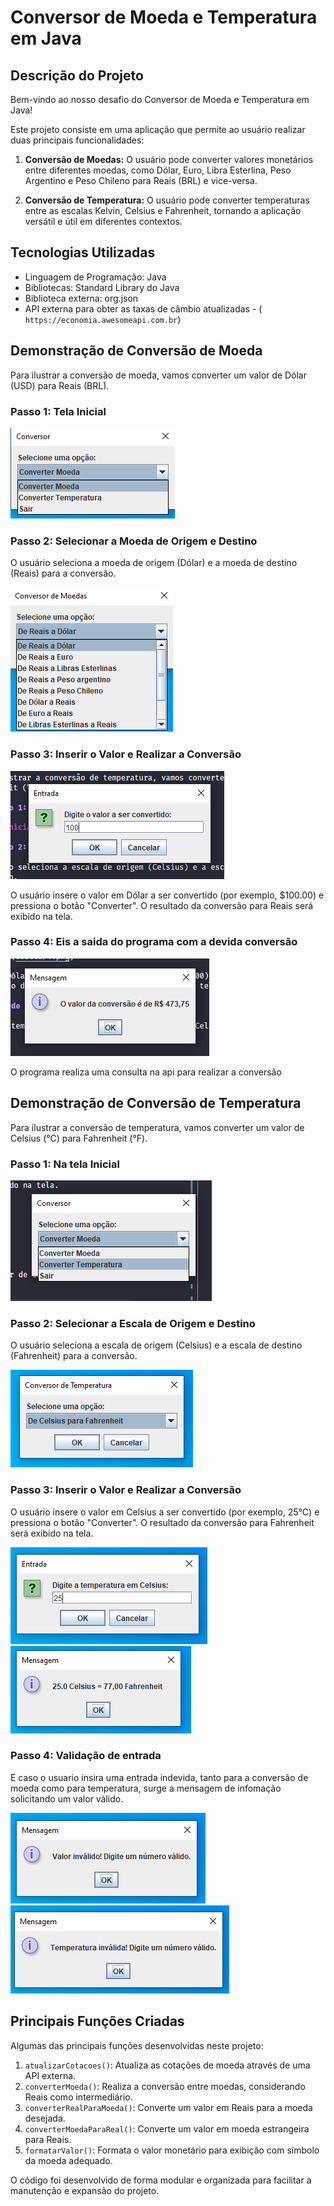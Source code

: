 # Conversor de Moeda e Temperatura em Java

## Descrição do Projeto

Bem-vindo ao nosso desafio do Conversor de Moeda e Temperatura em Java!

Este projeto consiste em uma aplicação que permite ao usuário realizar duas principais funcionalidades:

1. **Conversão de Moedas:** O usuário pode converter valores monetários entre diferentes moedas, como Dólar, Euro, Libra Esterlina, Peso Argentino e Peso Chileno para Reais (BRL) e vice-versa.

2. **Conversão de Temperatura:** O usuário pode converter temperaturas entre as escalas Kelvin, Celsius e Fahrenheit, tornando a aplicação versátil e útil em diferentes contextos.

## Tecnologias Utilizadas

- Linguagem de Programação: Java
- Bibliotecas: Standard Library do Java
- Biblioteca externa:  org.json
- API externa para obter as taxas de câmbio atualizadas - ( `https://economia.awesomeapi.com.br`)

## Demonstração de Conversão de Moeda

Para ilustrar a conversão de moeda, vamos converter um valor de Dólar (USD) para Reais (BRL).

### Passo 1: Tela Inicial

![Tela Inicial](assets/2.png)

### Passo 2: Selecionar a Moeda de Origem e Destino

O usuário seleciona a moeda de origem (Dólar) e a moeda de destino (Reais) para a conversão.

![Moeda origem destino](assets/3.png)




### Passo 3: Inserir o Valor e Realizar a Conversão

![Conversão Dólar para Reais](assets/4.png)

O usuário insere o valor em Dólar a ser convertido (por exemplo, $100.00) e pressiona o botão "Converter". O resultado da conversão para Reais será exibido na tela.

### Passo 4: Eis a saida do programa com a devida conversão

![Conversão Dólar para Reais](assets/5.png)

O programa realiza uma consulta na api para realizar a conversão
## Demonstração de Conversão de Temperatura

Para ilustrar a conversão de temperatura, vamos converter um valor de Celsius (°C) para Fahrenheit (°F).

### Passo 1: Na tela Inicial

![Tela Inicial](assets/6.png)

### Passo 2: Selecionar a Escala de Origem e Destino

O usuário seleciona a escala de origem (Celsius) e a escala de destino (Fahrenheit) para a conversão.

![Tela Inicial](assets/7.png)


### Passo 3: Inserir o Valor e Realizar a Conversão

O usuário insere o valor em Celsius a ser convertido (por exemplo, 25°C) e pressiona o botão "Converter". O resultado da conversão para Fahrenheit será exibido na tela.

![Conversão Celsius para Fahrenheit](assets/8.png)
![Conversão Celsius para Fahrenheit](assets/9.png)

### Passo 4: Validação de entrada

E caso o usuario insira uma entrada indevida, tanto para a conversão de moeda como para temperatura, surge a mensagem de infomação solicitando um valor válido.

![Conversão Celsius para Fahrenheit](assets/11.png)
![Conversão Celsius para Fahrenheit](assets/10.png)



## Principais Funções Criadas

Algumas das principais funções desenvolvidas neste projeto:

1. `atualizarCotacoes()`: Atualiza as cotações de moeda através de uma API externa.
2. `converterMoeda()`: Realiza a conversão entre moedas, considerando Reais como intermediário.
3. `converterRealParaMoeda()`: Converte um valor em Reais para a moeda desejada.
4. `converterMoedaParaReal()`: Converte um valor em moeda estrangeira para Reais.
5. `formatarValor()`: Formata o valor monetário para exibição com símbolo da moeda adequado.

O código foi desenvolvido de forma modular e organizada para facilitar a manutenção e expansão do projeto.


